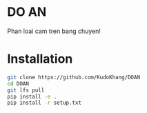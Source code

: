 # DO AN
Phan loai cam tren bang chuyen!

# Installation
```bash
git clone https://github.com/KudoKhang/DOAN
cd DOAN
git lfs pull
pip install -e .
pip install -r setup.txt
```